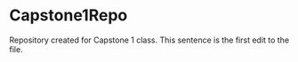 # Capstone1Repo
Repository created for Capstone 1 class.
This sentence is the first edit to the file.
